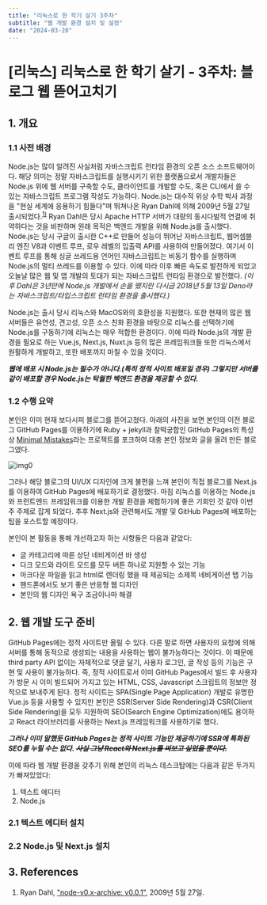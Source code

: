 ```yaml
---
title: "리눅스로 한 학기 살기 3주차"
subtitle: "웹 개발 환경 설치 및 설정"
date: "2024-03-20"
---
```


# [리눅스] 리눅스로 한 학기 살기 - 3주차: 블로그 웹 뜯어고치기

## 1. 개요

### 1.1 사전 배경

Node.js는 많이 알려진 사실처럼 자바스크립트 런타임 환경의 오픈 소스 소프트웨어이다. 해당 의미는 정말 자바스크립트를 실행시키기 위한 플랫폼으로서 개발자들은 Node.js 위에 웹 서버를 구축할 수도, 클라이언트를 개발할 수도, 혹은 CLI에서 쓸 수 있는 자바스크립트 프로그램 작성도 가능하다. Node.js는 대수적 위상 수학 박사 과정을 "현실 세계에 응용하기 힘들다"며 뛰쳐나온 Ryan Dahl에 의해 2009년 5월 27일 출시되었다.<sup>[1)](#ref1)</sup> Ryan Dahl은 당시 Apache HTTP 서버가 대량의 동시다발적 연결에 취약하다는 것을 비판하며 원래 목적은 백엔드 개발을 위해 Node.js를 출시했다. Node.js는 당시 구글이 출시한 C++로 만들어 성능이 뛰어난 자바스크립트, 웹어셈블리 엔진 V8과 이벤트 루프, 로우 레벨의 입출력 API를 사용하여 만들어졌다. 여기서 이벤트 루프를 통해 싱글 쓰레드용 언어인 자바스크립트는 비동기 함수를 실행하며 Node.js의 멀티 쓰레드를 이용할 수 있다. 이에 따라 이후 빠른 속도로 발전하게 되었고 오늘날 많은 웹 및 앱 개발의 토대가 되는 자바스크립트 런타임 환경으로 발전했다. *(이후 Dahl은 3년만에 Node.js 개발에서 손을 뗐지만 다시금 2018년 5월 13일 Deno라는 자바스크립트/타입스크립트 런타임 환경을 출시했다.)*

Node.js는 출시 당시 리눅스와 MacOS와의 호환성을 지원했다. 또한 현재의 많은 웹 서버들은 유연성, 견고성, 오픈 소스 친화 환경을 바탕으로 리눅스를 선택하기에 Node.js를 구동하기에 리눅스는 매우 적합한 환경이다. 이에 따라 Node.js의 개발 환경을 필요로 하는 Vue.js, Next.js, Nuxt.js 등의 많은 프레임워크들 또한 리눅스에서 원활하게 개발하고, 또한 배포까지 마칠 수 있을 것이다.

***웹에 배포 시 Node.js는 필수가 아니다.(특히 정적 사이트 배포일 경우) 그렇지만 서버를 같이 배포할 경우 Node.js는 탁월한 벡엔드 환경을 제공할 수 있다.***

### 1.2 수행 요약

본인은 이미 현재 보다시피 블로그를 뜯어고쳤다. 아래의 사진을 보면 본인의 이전 블로그 GitHub Pages를 이용하기에 Ruby + jekyll과 찰떡궁합인 GitHub Pages의 특성상 [Minimal Mistakes](https://github.com/mmistakes/minimal-mistakes)라는 프로젝트를 포크하여 대충 본인 정보와 글을 올려 만든 블로그였다.

![img0](/images/linux/20240320/img0.png)

그러나 해당 블로그의 UI/UX 디자인에 크게 불편을 느껴 본인이 직접 블로그를 Next.js를 이용하여 GitHub Pages에 배포하기로 결정했다. 마침 리눅스를 이용하는 Node.js와 프런트엔드 프레임워크를 이용한 개발 환경을 체험하기에 좋은 기회인 것 같아 이번주 주제로 잡게 되었다. 추후 Next.js와 관련해서도 개발 및 GitHub Pages에 배포하는 팁을 포스트할 예정이다.

본인이 본 활동을 통해 개선하고자 하는 사항들은 다음과 같았다:

- 글 카테고리에 따른 상단 네비게이션 바 생성
- 다크 모드와 라이트 모드를 모두 버튼 하나로 지원할 수 있는 기능
- 마크다운 파일을 읽고 html로 렌더링 했을 때 제공되는 소제목 네비게이션 탭 기능
- 핸드폰에서도 보기 좋은 반응형 웹 디자인
- 본인의 웹 디자인 욕구 조금이나마 해결

## 2. 웹 개발 도구 준비

GitHub Pages에는 정적 사이트만 올릴 수 있다. 다른 말로 하면 사용자의 요청에 의해 서버를 통해 동적으로 생성되는 내용을 사용하는 웹이 불가능하다는 것이다. 이 때문에 third party API 없이는 자체적으로 댓글 달기, 사용자 로그인, 글 작성 등의 기능은 구현 및 사용이 불가능하다. 즉, 정적 사이트로서 이미 GitHub Pages에서 빌드 후 사용자가 방문 시 이미 빌드되어 가지고 있는 HTML, CSS, Javascript 스크립트의 정보만 정적으로 보내주게 된다. 정적 사이트는 SPA(Single Page Application) 개발로 유명한 Vue.js 등을 사용할 수 있지만 본인은 SSR(Server Side Rendering)과 CSR(Client Side Rendering)을 모두 지원하여 SEO(Search Engine Optimization)에도 용이하고 React 라이브러리를 사용하는 Next.js 프레임워크를 사용하기로 했다.

***그러나 이미 말했듯 GitHub Pages는 정적 사이트 기능만 제공하기에 SSR에 특화된 SEO를 누릴 수는 없다. ~~사실 그냥 React와 Next.js를 써보고 싶었을 뿐이다.~~***

이에 따라 웹 개발 환경을 갖추기 위해 본인의 리눅스 데스크탑에는 다음과 같은 두가지가 빠져있었다:

1. 텍스트 에디터
2. Node.js

### 2.1 텍스트 에디터 설치 

### 2.2 Node.js 및 Next.js 설치

## 3. References

<a id="ref1"></a>
1. Ryan Dahl, ["node-v0.x-archive: v0.0.1"](https://github.com/nodejs/node-v0.x-archive/releases/tag/v0.0.1), 2009년 5월 27일.